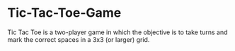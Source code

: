 # Tic-Tac-Toe-Game
Tic Tac Toe is a two-player game in which the objective is to take turns and mark the correct spaces in a 3x3 (or larger) grid.
